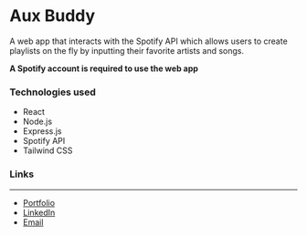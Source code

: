 # **Aux Buddy**

A web app that interacts with the Spotify API which allows users to create playlists on the fly by inputting their favorite artists and songs. 

**A Spotify account is required to use the web app**

### Technologies used
- React
- Node.js
- Express.js
- Spotify API
- Tailwind CSS

### Links
---
- [Portfolio](https://kennychung.dev)
- [LinkedIn](https://linkedin.com/in/chung-kenny)
- [Email](chunghlken@gmail.com)